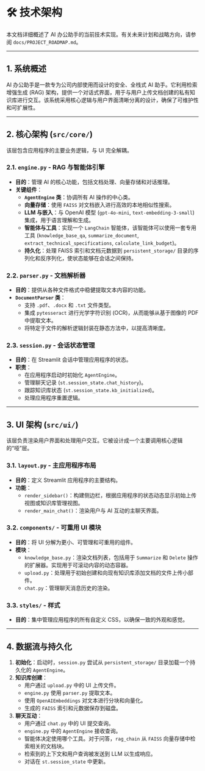 # 🛠️ 技术架构

本文档详细概述了 AI 办公助手的当前技术实现。有关未来计划和战略方向，请参阅 `docs/PROJECT_ROADMAP.md`。

---

## 1. 系统概述

AI 办公助手是一款专为公司内部使用而设计的安全、全栈式 AI 助手。它利用检索增强生成 (RAG) 架构，提供一个对话式界面，用于与用户上传文档创建的私有知识库进行交互。该系统采用核心逻辑与用户界面清晰分离的设计，确保了可维护性和可扩展性。

---

## 2. 核心架构 (`src/core/`)

该层包含应用程序的主要业务逻辑，与 UI 完全解耦。

### 2.1. `engine.py` - RAG 与智能体引擎
- **目的**：管理 AI 的核心功能，包括文档处理、向量存储和对话推理。
- **关键组件**：
    - **`AgentEngine` 类**：协调所有 AI 操作的中心类。
    - **向量存储**：使用 `FAISS` 对文档嵌入进行高效的本地相似性搜索。
    - **LLM 与嵌入**：与 OpenAI 模型 (`gpt-4o-mini`, `text-embedding-3-small`) 集成，用于语言理解和生成。
    - **智能体与工具**：实现一个 `LangChain` 智能体，该智能体可以使用一套专用工具 (`knowledge_base_qa`, `summarize_document`, `extract_technical_specifications`, `calculate_link_budget`)。
    - **持久化**：处理 FAISS 索引和文档元数据到 `persistent_storage/` 目录的序列化和反序列化，使状态能够在会话之间保持。

### 2.2. `parser.py` - 文档解析器
- **目的**：提供从各种文件格式中稳健提取文本内容的功能。
- **`DocumentParser` 类**：
    - 支持 `.pdf`、`.docx` 和 `.txt` 文件类型。
    - 集成 `pytesseract` 进行光学字符识别 (OCR)，从而能够从基于图像的 PDF 中提取文本。
    - 将特定于文件的解析逻辑封装在静态方法中，以提高清晰度。

### 2.3. `session.py` - 会话状态管理
- **目的**：在 Streamlit 会话中管理应用程序的状态。
- **职责**：
    - 在应用程序启动时初始化 `AgentEngine`。
    - 管理聊天记录 (`st.session_state.chat_history`)。
    - 跟踪知识库状态 (`st.session_state.kb_initialized`)。
    - 处理应用程序重置逻辑。

---

## 3. UI 架构 (`src/ui/`)

该层负责渲染用户界面和处理用户交互。它被设计成一个主要调用核心逻辑的“哑”层。

### 3.1. `layout.py` - 主应用程序布局
- **目的**：定义 Streamlit 应用程序的主要结构。
- **功能**：
    - `render_sidebar()`：构建侧边栏，根据应用程序的状态动态显示初始上传视图或知识库管理视图。
    - `render_main_chat()`：渲染用户与 AI 互动的主聊天界面。

### 3.2. `components/` - 可重用 UI 模块
- **目的**：将 UI 分解为更小、可管理和可重用的组件。
- **模块**：
    - `knowledge_base.py`：渲染文档列表，包括用于 `Summarize` 和 `Delete` 操作的扩展器。实现用于可滚动内容的动态容器。
    - `upload.py`：处理用于初始创建和向现有知识库添加文档的文件上传小部件。
    - `chat.py`：管理聊天消息历史的渲染。

### 3.3. `styles/` - 样式
- **目的**：集中管理应用程序的所有自定义 CSS，以确保一致的外观和感觉。

---

## 4. 数据流与持久化

1.  **初始化**：启动时，`session.py` 尝试从 `persistent_storage/` 目录加载一个持久化的 `AgentEngine`。
2.  **知识库创建**：
    - 用户通过 `upload.py` 中的 UI 上传文件。
    - `engine.py` 使用 `parser.py` 提取文本。
    - 使用 `OpenAIEmbeddings` 对文本进行分块和向量化。
    - 生成的 `FAISS` 索引和元数据保存到磁盘。
3.  **聊天互动**：
    - 用户通过 `chat.py` 中的 UI 提交查询。
    - `engine.py` 中的 `AgentEngine` 接收查询。
    - 智能体决定使用哪个工具。对于问答，`rag_chain` 从 `FAISS` 向量存储中检索相关的文档块。
    - 检索到的上下文和用户查询被发送到 LLM 以生成响应。
    - 对话在 `st.session_state` 中更新。 